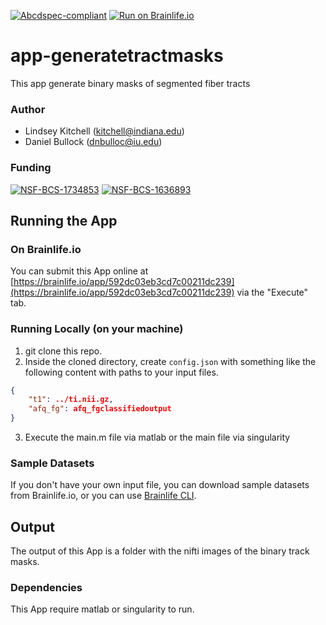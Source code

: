 [![Abcdspec-compliant](https://img.shields.io/badge/ABCD_Spec-v1.1-green.svg)](https://github.com/brain-life/abcd-spec)
[![Run on Brainlife.io](https://img.shields.io/badge/Brainlife-bl.app.1-blue.svg)](https://doi.org/10.25663/bl.app.1)

# app-generatetractmasks
This app generate binary masks of segmented fiber tracts

### Author
- Lindsey Kitchell (kitchell@indiana.edu)
- Daniel Bullock (dnbulloc@iu.edu)

### Funding 
[![NSF-BCS-1734853](https://img.shields.io/badge/NSF_BCS-1734853-blue.svg)](https://nsf.gov/awardsearch/showAward?AWD_ID=1734853)
[![NSF-BCS-1636893](https://img.shields.io/badge/NSF_BCS-1636893-blue.svg)](https://nsf.gov/awardsearch/showAward?AWD_ID=1636893)

## Running the App 

### On Brainlife.io

You can submit this App online at [https://brainlife.io/app/592dc03eb3cd7c00211dc239](https://brainlife.io/app/592dc03eb3cd7c00211dc239) via the "Execute" tab.

### Running Locally (on your machine)

1. git clone this repo.
2. Inside the cloned directory, create `config.json` with something like the following content with paths to your input files.

```json
{
    "t1": ../ti.nii.gz,
    "afq_fg": afq_fgclassifiedoutput
}
```
3. Execute the main.m file via matlab or the main file via singularity

### Sample Datasets

If you don't have your own input file, you can download sample datasets from Brainlife.io, or you can use [Brainlife CLI](https://github.com/brain-life/cli).


## Output

The  output of this App is a folder with the nifti images of the binary track masks. 


### Dependencies

This App require matlab or singularity to run.
